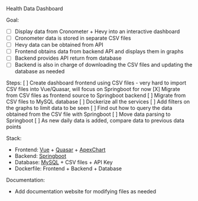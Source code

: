 Health Data Dashboard

Goal:
- [ ] Display data from Cronometer + Hevy into an interactive dashboard
- [ ] Cronometer data is stored in separate CSV files
- [ ] Hevy data can be obtained from API
- [ ] Frontend obtains data from backend API and displays them in graphs
- [ ] Backend provides API return from database
- [ ] Backend is also in charge of downloading the CSV files and updating the database as needed

Steps:
[ ] Create dashboard frontend using CSV files
    - very hard to import CSV files into Vue/Quasar, will focus on Springboot for now
[X] Migrate from CSV files as frontend source to Springboot backend
[ ] Migrate from CSV files to MySQL database
[ ] Dockerize all the services
[ ] Add filters on the graphs to limit data to be seen
[ ] Find out how to query the data obtained from the CSV file with Springboot
[ ] Move data parsing to Springboot
[ ] As new daily data is added, compare data to previous data points

Stack:
- Frontend: [Vue](https://vuejs.org/guide/introduction.html) + [Quasar](https://quasar.dev/components) + [ApexChart](https://apexcharts.com/docs/vue-charts/)
- Backend: [Springboot](https://spring.io/projects/spring-boot)
- Database: [MySQL](https://dev.mysql.com/doc/) + CSV files + API Key
- Dockerfile: Frontend + Backend + Database

Documentation:
- Add documentation website for modifying files as needed